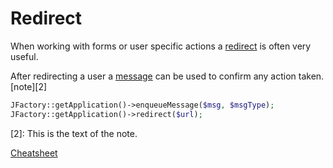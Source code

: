 # Redirect #

When working with forms or user specific actions a [redirect](http://api.joomla.org/cms-3/classes/JApplicationWeb.html#method_redirect) is often very useful.

After redirecting a user a [message](http://docs.joomla.org/Display_error_messages_and_notices) can be used to confirm any action taken. 
[note][2]

``` php
JFactory::getApplication()->enqueueMessage($msg, $msgType);
JFactory::getApplication()->redirect($url);
```

[2]: This is the text of the note. 


[Cheatsheet][1]



[1]: https://github.com/adam-p/markdown-here/wiki/Markdown-Here-Cheatsheet
